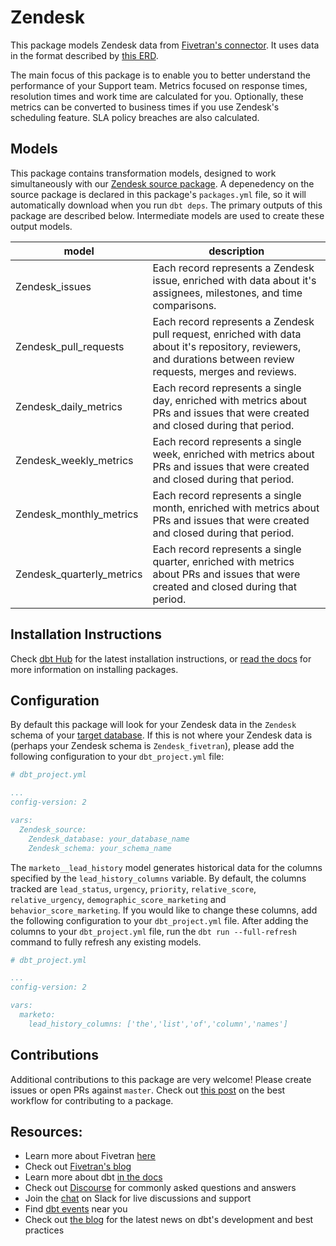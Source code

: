 # Zendesk

This package models Zendesk data from [Fivetran's connector](https://fivetran.com/docs/applications/zendesk). It uses data in the format described by [this ERD](https://docs.google.com/presentation/d/1AQv77L9WlDXqRS0gkdQTmg1HSUo-Znlcoq7CHg0JrP8).

The main focus of this package is to enable you to better understand the performance of your Support team. Metrics focused on response times, resolution times and work time are calculated for you. Optionally, these metrics can be converted to business times if you use Zendesk's scheduling feature.  SLA policy breaches are also calculated.

## Models

This package contains transformation models, designed to work simultaneously with our [Zendesk source package](https://github.com/fivetran/dbt_zendesk_source). A depenedency on the source package is declared in this package's `packages.yml` file, so it will automatically download when you run `dbt deps`. The primary outputs of this package are described below. Intermediate models are used to create these output models.

| **model**                  | **description**                                                                                                                                               |
| -------------------------- | ------------------------------------------------------------------------------------------------------------------------------------------------------------- |
| Zendesk\_issues             | Each record represents a Zendesk issue, enriched with data about it's assignees, milestones, and time comparisons.                                             |
| Zendesk\_pull\_requests     | Each record represents a Zendesk pull request, enriched with data about it's repository, reviewers, and durations between review requests, merges and reviews. |
| Zendesk\_daily\_metrics     | Each record represents a single day, enriched with metrics about PRs and issues that were created and closed during that period.                              |
| Zendesk\_weekly\_metrics    | Each record represents a single week, enriched with metrics about PRs and issues that were created and closed during that period.                             |
| Zendesk\_monthly\_metrics   | Each record represents a single month, enriched with metrics about PRs and issues that were created and closed during that period.                            |
| Zendesk\_quarterly\_metrics | Each record represents a single quarter, enriched with metrics about PRs and issues that were created and closed during that period.                          |


## Installation Instructions
Check [dbt Hub](https://hub.getdbt.com/) for the latest installation instructions, or [read the docs](https://docs.getdbt.com/docs/package-management) for more information on installing packages.

## Configuration
By default this package will look for your Zendesk data in the `Zendesk` schema of your [target database](https://docs.getdbt.com/docs/running-a-dbt-project/using-the-command-line-interface/configure-your-profile). If this is not where your Zendesk data is (perhaps your Zendesk schema is `Zendesk_fivetran`), please add the following configuration to your `dbt_project.yml` file:

```yml
# dbt_project.yml

...
config-version: 2

vars:
  Zendesk_source:
    Zendesk_database: your_database_name
    Zendesk_schema: your_schema_name 
```


The `marketo__lead_history` model generates historical data for the columns specified by the `lead_history_columns` variable. By default, the columns tracked are `lead_status`, `urgency`, `priority`, `relative_score`, `relative_urgency`, `demographic_score_marketing` and `behavior_score_marketing`.  If you would like to change these columns, add the following configuration to your `dbt_project.yml` file.  After adding the columns to your `dbt_project.yml` file, run the `dbt run --full-refresh` command to fully refresh any existing models.

```yml
# dbt_project.yml

...
config-version: 2

vars:
  marketo:
    lead_history_columns: ['the','list','of','column','names']
```

## Contributions

Additional contributions to this package are very welcome! Please create issues
or open PRs against `master`. Check out 
[this post](https://discourse.getdbt.com/t/contributing-to-a-dbt-package/657) 
on the best workflow for contributing to a package.

## Resources:
- Learn more about Fivetran [here](https://fivetran.com/docs)
- Check out [Fivetran's blog](https://fivetran.com/blog)
- Learn more about dbt [in the docs](https://docs.getdbt.com/docs/introduction)
- Check out [Discourse](https://discourse.getdbt.com/) for commonly asked questions and answers
- Join the [chat](http://slack.getdbt.com/) on Slack for live discussions and support
- Find [dbt events](https://events.getdbt.com) near you
- Check out [the blog](https://blog.getdbt.com/) for the latest news on dbt's development and best practices
